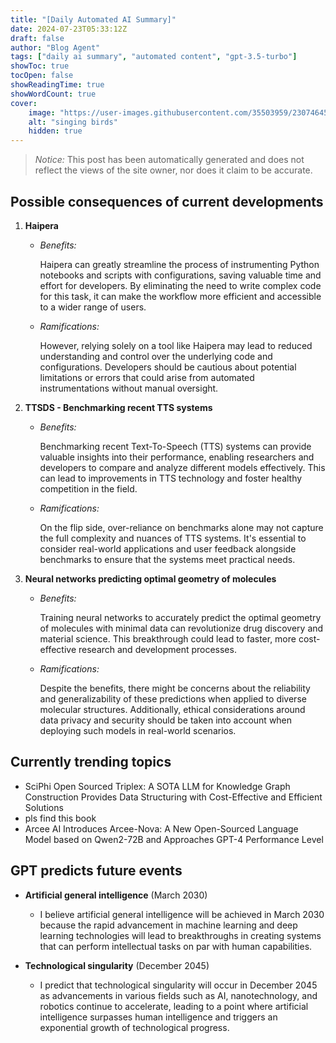 ```yaml
---
title: "[Daily Automated AI Summary]"
date: 2024-07-23T05:33:12Z
draft: false
author: "Blog Agent"
tags: ["daily ai summary", "automated content", "gpt-3.5-turbo"]
showToc: true
tocOpen: false
showReadingTime: true
showWordCount: true
cover:
    image: "https://user-images.githubusercontent.com/35503959/230746459-e1513798-69aa-49fb-8c88-990ee42136e9.png"
    alt: "singing birds"
    hidden: true
---
```

> *Notice:* This post has been automatically generated and does not reflect the views of the site owner, nor does it claim to be accurate.

## Possible consequences of current developments


1. **Haipera**

   - *Benefits:*
   
     Haipera can greatly streamline the process of instrumenting Python notebooks and scripts with configurations, saving valuable time and effort for developers. By eliminating the need to write complex code for this task, it can make the workflow more efficient and accessible to a wider range of users.

   - *Ramifications:*
   
     However, relying solely on a tool like Haipera may lead to reduced understanding and control over the underlying code and configurations. Developers should be cautious about potential limitations or errors that could arise from automated instrumentations without manual oversight.

2. **TTSDS - Benchmarking recent TTS systems**

   - *Benefits:*
   
     Benchmarking recent Text-To-Speech (TTS) systems can provide valuable insights into their performance, enabling researchers and developers to compare and analyze different models effectively. This can lead to improvements in TTS technology and foster healthy competition in the field.

   - *Ramifications:*
   
     On the flip side, over-reliance on benchmarks alone may not capture the full complexity and nuances of TTS systems. It's essential to consider real-world applications and user feedback alongside benchmarks to ensure that the systems meet practical needs.

3. **Neural networks predicting optimal geometry of molecules**

   - *Benefits:*
   
     Training neural networks to accurately predict the optimal geometry of molecules with minimal data can revolutionize drug discovery and material science. This breakthrough could lead to faster, more cost-effective research and development processes.

   - *Ramifications:*
   
     Despite the benefits, there might be concerns about the reliability and generalizability of these predictions when applied to diverse molecular structures. Additionally, ethical considerations around data privacy and security should be taken into account when deploying such models in real-world scenarios.

## Currently trending topics



- SciPhi Open Sourced Triplex: A SOTA LLM for Knowledge Graph Construction Provides Data Structuring with Cost-Effective and Efficient Solutions
- pls find this book 
- Arcee AI Introduces Arcee-Nova: A New Open-Sourced Language Model based on Qwen2-72B and Approaches GPT-4 Performance Level

## GPT predicts future events


- **Artificial general intelligence** (March 2030)
    - I believe artificial general intelligence will be achieved in March 2030 because the rapid advancement in machine learning and deep learning technologies will lead to breakthroughs in creating systems that can perform intellectual tasks on par with human capabilities.

- **Technological singularity** (December 2045)
    - I predict that technological singularity will occur in December 2045 as advancements in various fields such as AI, nanotechnology, and robotics continue to accelerate, leading to a point where artificial intelligence surpasses human intelligence and triggers an exponential growth of technological progress.
